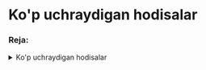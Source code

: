 # Ko'p uchraydigan hodisalar

### Reja:

<details>
    <summary>Ko'p uchraydigan hodisalar</summary>

> <br> 💡 JavaScript dasturimizda ko'pincha quyidagi hodisalar bilan birga ishlaymiz: 
<br>
    - MouseEvents <br>
    - FormEvents <br>
    - KeyboardEvents <br>
<br>

<details>
    <summary>Mouse Events</summary>

> <br> 💡 **Mouse Events -** eng ko'p ishlatiladigan hodisalar qatoriga kiradi. Ular sichqonchaning tugmasini bosish yoki sichqoncha ko'rsatgichini olib borish va harakatlantirishga tegishli bo'lgan hodisalarni o'z ichiga oladi <br><br>

<br>

|Hodisa|Tavsifi|
|-|-|
|click|Sichqoncha bosilib va qo'yib yuborilganda ishga tushadi|
|dblclick|Elementga ikki marta bosilganda ishga tushadi|
|mouseenter|Sichqoncha elementni ustiga kelganda ishga tushadi|
|mouseleave|Sichqoncha elementni tark etganda ishga tushadi|
|mousemove|Sichqoncha elementni ichida harakat qilganda ishga tushadi|

<br>

Misol:

````javascript
    const notifyDoubleClick = () => {
        console.log('Element ikki marta bosildi');
    }

    const btn = document.getElementById('btn');
    btn.addEventListener('dblclick', notifyDoubleClick);
````

</details>

<details>
    <summary>Form Events</summary>

> <br> 💡 **Form Events -** forma bilan ishlaganda yuz beradigan hodisalar <br><br>

|Hodisa|Tavsifi|
|-|-|
|submit|Form jo'natilganda (submit) ishga tushadi|
|focus|Element focus bo'lganda ishga tushadi|
|blur|Element focus yo'qotganda ishga tushadi|

</details>

<details>
    <summary>Keyboard Events</summary>

> <br> 💡 **Keyboard Events -** klaviatura tugmachasini bosish, qo'yib yuborish va bosib ushlab turish kabi hodisalarni o'z ichiga oladi <br><br>

|Hodisa|Tavsifi|
|-|-|
|keydown|Klaviatura tugmasi bosilganda ishga tushadi|
|keyup|Klaviatura tugmasi qo'yib yuborilganda ishga tushadi|
|keypress|Klaviatura tugmasi bosilib turganda ishga tushadi|

<br>

Misol:

````javascript
    document.addEventListener('keydown', event => {
        console.log('key: ' + even.key);
        console.log('code: ' + even.code);
    })
````
### Qo'shimcha foydalanish uchun sayt: 👇
[<img src="./images/events.png" alt="events">](https://www.digitalocean.com/community/tutorials/understanding-events-in-javascript)

</details>

</details>
